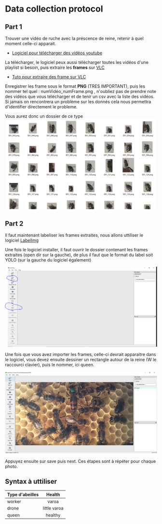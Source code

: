 # Data collection protocol

## Part 1

Trouver une vidéo de ruche avec la préscence de reine, retenir à quel moment celle-ci apparait.
- [Logiciel pour télécharger des vidéos youtube](https://ytdl-org.github.io/youtube-dl/index.html)

La télécharger, le logiciel peux aussi télécharger toutes les vidéos d'une playlist si besoin, puis extraire les **frames** 
sur [VLC](https://www.videolan.org/vlc/index.fr.html)

- [Tuto pour extraire des frame sur VLC](https://www.isimonbrown.co.uk/vlc-export-frames/)

Enregistrer les frame sous le format **PNG** (TRES IMPORTANT), puis les nommer tel quel : numVidéo_numFrame.png , n'oubliez pas de prendre note des vidéos que vous télécharger et de tenir un csv avec la liste des vidéos. Si jamais on rencontrera un problème sur les donnés cela nous permettra d'identifier directement le probleme.

Vous aurez donc un dossier de ce type
![](./folder.PNG)

## Part 2

Il faut maintenant labeliser les frames extraites, nous allons uttiliser le logiciel [LabelImg](https://github.com/tzutalin/labelImg)

Une fois le logiciel installer, il faut ouvrir le dossier contenant les frames extraites (open dir sur la gauche), de plus il faut que le format du label soit YOLO (sur la gauche du logiciel également)

![voici le logiciel ainsi que les bouton important](./labelimg.PNG)

Une fois que vous avez importer les frames, celle-ci devrait apparaitre dans le logiciel, vous devez ensuite dessiner un rectangle autour de la reine (W le raccourci clavier), puis le nommer, ici queen.

![labelImg rectangle](./labelimgqueen.PNG)

Appuyez ensuite sur save puis next.
Ces étapes sont à répéter pour chaque photo.

## Syntax à uttiliser 

| Type d'abeilles| Health        |
| ---------------|:-------------:| 
| worker         | varoa         |
| drone          | little varoa  | 
| queen          | healthy       |

